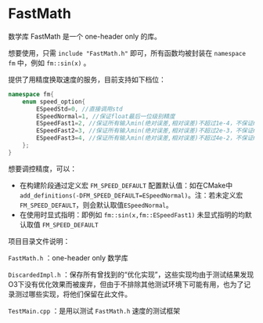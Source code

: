 # FastMath

数学库 FastMath 是一个 one-header only 的库。  

想要使用，只需 `include "FastMath.h"` 即可，所有函数均被封装在 `namespace fm` 中，例如 `fm::sin(x)` 。

提供了用精度换取速度的服务，目前支持如下档位：
```cpp
namespace fm{
    enum speed_option{
        ESpeedStd=0, //直接调用std
        ESpeedNormal=1, //保证float最后一位级别精度
        ESpeedFast1=2, //保证所有输入min(绝对误差,相对误差)不超过1e-4，不保证nan,inf的特殊处理
        ESpeedFast2=3, //保证所有输入min(绝对误差,相对误差)不超过2e-3，不保证nan,inf的特殊处理        
        ESpeedFast3=4, //保证所有输入min(绝对误差,相对误差)不超过4e-2，不保证nan,inf的特殊处理
    };
}
```
想要调控精度，可以：

* 在构建阶段通过定义宏 `FM_SPEED_DEFAULT` 配置默认值：如在CMake中 `add_definitions(-DFM_SPEED_DEFAULT=ESpeedNormal)`。注：若未定义宏`FM_SPEED_DEFAULT`，则会默认取值`ESpeedNormal`。
* 在使用时显式指明：即例如 `fm::sin(x,fm::ESpeedFast1)` 未显式指明的均默认取值 `FM_SPEED_DEFAULT`

项目目录文件说明：

`FastMath.h` ：one-header only 数学库

`DiscardedImpl.h` ：保存所有曾找到的“优化实现”，这些实现均由于测试结果发现O3下没有优化效果而被废弃，但由于不排除其他测试环境下可能有用，也为了记录测过哪些实现，将他们保留在此文件。

`TestMain.cpp` ：是用以测试 `FastMath.h` 速度的测试框架